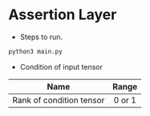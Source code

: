 # Assertion Layer

+ Steps to run.

```bash
python3 main.py
```

+ Condition of input tensor

|           Name           | Range  |
| :----------------------: | :----: |
| Rank of condition tensor | 0 or 1 |
